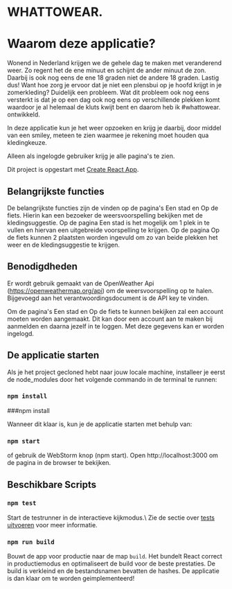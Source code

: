 # WHATTOWEAR. 

# Waarom deze applicatie? 

Wonend in Nederland krijgen we de gehele dag te maken met veranderend weer. Zo regent het de ene minuut en schijnt de ander minuut de zon. Daarbij is ook nog eens de ene 18 graden niet de andere 18 graden. Lastig dus! Want hoe zorg je ervoor dat je niet een plensbui op je hoofd krijgt in je zomerkleding? Duidelijk een probleem. Wat dit probleem ook nog eens versterkt is dat je op een dag ook nog eens op verschillende plekken komt waardoor je al helemaal de kluts kwijt bent en daarom heb ik #whattowear. ontwikkeld. 

In deze applicatie kun je het weer opzoeken en krijg je daarbij, door middel van een smiley, meteen te zien waarmee je rekening moet houden qua kledingkeuze. 

Alleen als ingelogde gebruiker krijg je alle pagina's te zien.

Dit project is opgestart met [Create React App](https://github.com/facebook/create-react-app).


## Belangrijkste functies 

De belangrijkste functies zijn de vinden op de pagina's Een stad en Op de fiets. Hierin kan een bezoeker de weersvoorspelling bekijken met de kledingsuggestie. Op de pagina Een stad is het mogelijk om 1 plek in te vullen en hiervan een uitgebreide voorspelling te krijgen. Op de pagina Op de fiets kunnen 2 plaatsten worden ingevuld om zo van beide plekken het weer en de kledingsuggestie te krijgen. 





## Benodigdheden 

Er wordt gebruik gemaakt van de OpenWeather Api (https://openweathermap.org/api) om de weersvoorspelling op te halen. Bijgevoegd aan het verantwoordingsdocument is de API key te vinden. 

Om de pagina's Een stad en Op de fiets te kunnen bekijken zal een account moeten worden aangemaakt. Dit kan door een account aan te maken bij aanmelden en daarna jezelf in te loggen. Met deze gegevens kan er worden ingelogd. 

## De applicatie starten

Als je het project gecloned hebt naar jouw locale machine, installeer je eerst de node_modules door het volgende commando in de terminal te runnen:

### `npm install`
###npm install

Wanneer dit klaar is, kun je de applicatie starten met behulp van:

### `npm start`

of gebruik de WebStorm knop (npm start). Open http://localhost:3000 om de pagina in de browser te bekijken.

## Beschikbare Scripts

### `npm test`

Start de testrunner in de interactieve kijkmodus.\ 
Zie de sectie over [tests uitvoeren](https://facebook.github.io/create-react-app/docs/running-tests) voor meer informatie.

### `npm run build`

Bouwt de app voor productie naar de map `build`. 
Het bundelt React correct in productiemodus en optimaliseert de build voor de beste prestaties. De build is verkleind en de bestandsnamen bevatten de hashes. De applicatie is dan klaar om te worden geimplementeerd!

